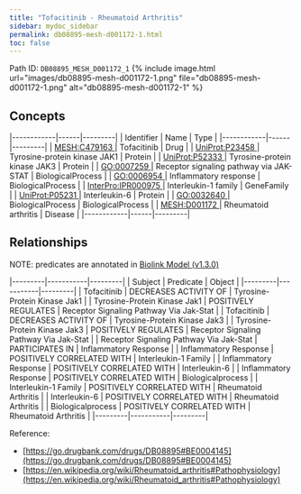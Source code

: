 ```yaml
---
title: "Tofacitinib - Rheumatoid Arthritis"
sidebar: mydoc_sidebar
permalink: db08895-mesh-d001172-1.html
toc: false 
---
```



Path ID: `DB08895_MESH_D001172_1`
{% include image.html url="images/db08895-mesh-d001172-1.png" file="db08895-mesh-d001172-1.png" alt="db08895-mesh-d001172-1" %}

## Concepts

|------------|------|---------|
| Identifier | Name | Type    |
|------------|------|---------|
| <a href="https://identifiers.org/MESH:C479163">MESH:C479163 </a> | Tofacitinib | Drug |
| <a href="https://identifiers.org/UniProt:P23458">UniProt:P23458 </a> | Tyrosine-protein kinase JAK1 | Protein |
| <a href="https://identifiers.org/UniProt:P52333">UniProt:P52333 </a> | Tyrosine-protein kinase JAK3 | Protein |
| <a href="https://identifiers.org/GO:0007259">GO:0007259 </a> | Receptor signaling pathway via JAK-STAT | BiologicalProcess |
| <a href="https://identifiers.org/GO:0006954">GO:0006954 </a> | Inflammatory response | BiologicalProcess |
| <a href="https://identifiers.org/InterPro:IPR000975">InterPro:IPR000975 </a> | Interleukin-1 family | GeneFamily |
| <a href="https://identifiers.org/UniProt:P05231">UniProt:P05231 </a> | Interleukin-6 | Protein |
| <a href="https://identifiers.org/GO:0032640">GO:0032640 </a> | BiologicalProcess | BiologicalProcess |
| <a href="https://identifiers.org/MESH:D001172">MESH:D001172 </a> | Rheumatoid arthritis | Disease |
|------------|------|---------|

## Relationships


NOTE: predicates are annotated in <a href="https://github.com/biolink/biolink-model/releases/tag/v1.3.0">Biolink Model (v1.3.0)</a>

|---------|-----------|---------|
| Subject | Predicate | Object  |
|---------|-----------|---------|
| Tofacitinib | DECREASES ACTIVITY OF | Tyrosine-Protein Kinase Jak1 |
| Tyrosine-Protein Kinase Jak1 | POSITIVELY REGULATES | Receptor Signaling Pathway Via Jak-Stat |
| Tofacitinib | DECREASES ACTIVITY OF | Tyrosine-Protein Kinase Jak3 |
| Tyrosine-Protein Kinase Jak3 | POSITIVELY REGULATES | Receptor Signaling Pathway Via Jak-Stat |
| Receptor Signaling Pathway Via Jak-Stat | PARTICIPATES IN | Inflammatory Response |
| Inflammatory Response | POSITIVELY CORRELATED WITH | Interleukin-1 Family |
| Inflammatory Response | POSITIVELY CORRELATED WITH | Interleukin-6 |
| Inflammatory Response | POSITIVELY CORRELATED WITH | Biologicalprocess |
| Interleukin-1 Family | POSITIVELY CORRELATED WITH | Rheumatoid Arthritis |
| Interleukin-6 | POSITIVELY CORRELATED WITH | Rheumatoid Arthritis |
| Biologicalprocess | POSITIVELY CORRELATED WITH | Rheumatoid Arthritis |
|---------|-----------|---------|

Reference: 
  - [https://go.drugbank.com/drugs/DB08895#BE0004145](https://go.drugbank.com/drugs/DB08895#BE0004145)
  - [https://en.wikipedia.org/wiki/Rheumatoid_arthritis#Pathophysiology](https://en.wikipedia.org/wiki/Rheumatoid_arthritis#Pathophysiology)
